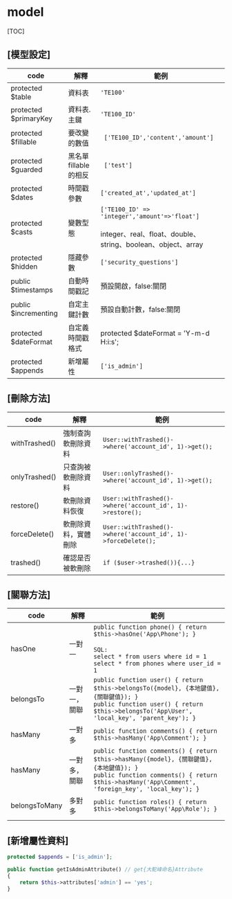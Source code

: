 # model

[TOC]

## [模型設定]

| code                  | 解釋                       | 範例                                                         |
| --------------------- | -------------------------- | ------------------------------------------------------------ |
| protected $table      | 資料表                     | `'TE100'`                                                    |
| protected $primaryKey | 資料表.主鍵                | `'TE100_ID'`                                                 |
| protected $fillable   | 要改變的數值               | ` ['TE100_ID','content','amount']`                           |
| protected $guarded    | 黑名單<br />fillable的相反 | ` ['test']`                                                  |
| protected $dates      | 時間戳參數                 | `['created_at','updated_at']`                                |
| protected $casts      | 變數型態                   | `['TE100_ID' => 'integer','amount'=>'float']`<br /><br />integer、real、float、double、string、boolean、object、array |
| protected $hidden     | 隱藏參數                   | `['security_questions']`                                     |
| public $timestamps    | 自動時間戳記               | 預設開啟，false:關閉                                         |
| public $incrementing  | 自定主鍵計數               | 預設自動計數，false:關閉                                     |
| protected $dateFormat | 自定義時間戳格式           | protected $dateFormat = 'Y-m-d H:i:s';                       |
| protected $appends    | 新增屬性                   | `['is_admin']`                                               |

## [刪除方法]

| code          | 解釋                 | 範例                                                         |
| ------------- | -------------------- | ------------------------------------------------------------ |
| withTrashed() | 強制查詢軟刪除資料   | `User::withTrashed()->where('account_id', 1)->get();`        |
| onlyTrashed() | 只查詢被軟刪除資料   | `User::onlyTrashed()->where('account_id', 1)->get();`        |
| restore()     | 軟刪除資料恢復       | `User::withTrashed()->where('account_id', 1)->restore();`    |
| forceDelete() | 軟刪除資料，實體刪除 | `User::withTrashed()->where('account_id', 1)->forceDelete();` |
| trashed()     | 確認是否被軟刪除     | `if ($user->trashed()){...}`                                 |

## [關聯方法]

| code          | 解釋         | 範例                                                         |
| ------------- | ------------ | ------------------------------------------------------------ |
| hasOne        | 一對一       | `public function phone() { return $this->hasOne('App\Phone'); }`<br /><br />`SQL:`<br />`select * from users where id = 1`<br />`select * from phones where user_id = 1` |
| belongsTo     | 一對一，關聯 | `public function user() { return $this->belongsTo({model}, {本地鍵值}, {關聯鍵值}); }`<br />`public function user() { return $this->belongsTo('App\User', 'local_key', 'parent_key'); }` |
| hasMany       | 一對多       | `public function comments() { return $this->hasMany('App\Comment'); }` |
| hasMany       | 一對多，關聯 | `public function comments() { return $this->hasMany({model}, {關聯鍵值}, {本地鍵值}); }`<br />`public function comments() { return $this->hasMany('App\Comment', 'foreign_key', 'local_key'); }` |
| belongsToMany | 多對多       | `public function roles() { return $this->belongsToMany('App\Role'); }` |
|               |              |                                                              |

## [新增屬性資料]

``` php 
protected $appends = ['is_admin'];

public function getIsAdminAttribute() // get{大駝峰命名}Attribute
{
    return $this->attributes['admin'] == 'yes';
}
```

